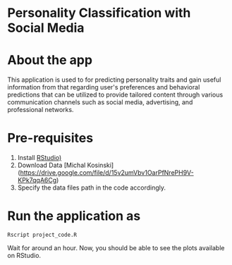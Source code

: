 # Personality Classification with Social Media

# About the app

This application is used to for predicting personality traits and gain useful information from that regarding user's preferences and behavioral predictions that can be utilized to provide tailored content through various communication channels such as social media, advertising, and professional networks. 


# Pre-requisites

1. Install [RStudio) ](https://rstudio-education.github.io/hopr/starting.html)
2. Download Data [Michal Kosinski] (https://drive.google.com/file/d/15v2umVbv1OarPfNrePH9V-KPk7qqA6Cg)
3. Specify the data files path in the code accordingly.
# Run the application as

```Rscript project_code.R```

Wait for around an hour. Now, you should be able to see the plots available on RStudio.
